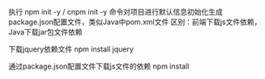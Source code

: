执行 npm init -y / cnpm init -y 命令对项目进行默认信息初始化生成package.json配置文件，类似Java中pom.xml文件
区别：前端下载js文件依赖，Java下载jar包文件依赖

下载jquery依赖文件
npm install jquery

通过package.json配置文件下载js文件的依赖
npm install